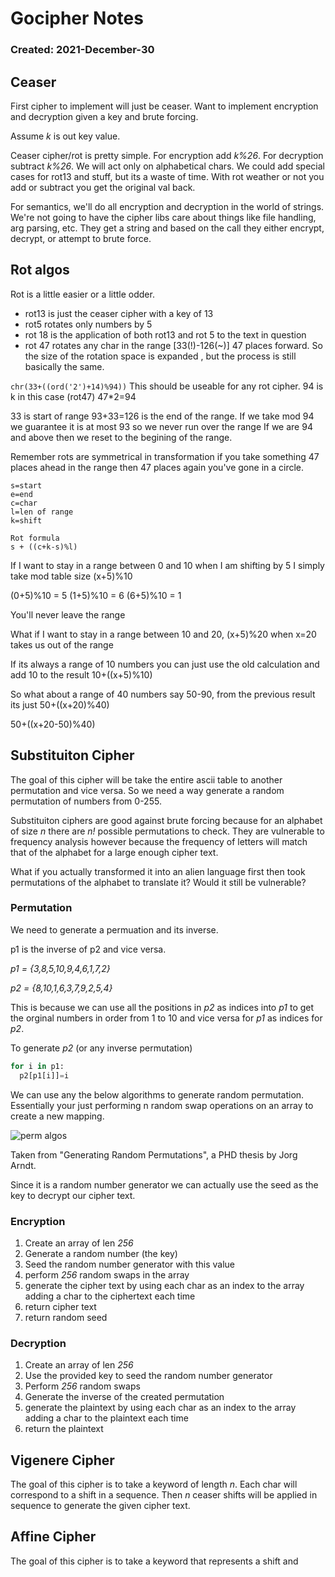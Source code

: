# Gocipher Notes
### Created: 2021-December-30

## Ceaser
First cipher to implement will just be ceaser. Want to implement encryption and decryption given a key
and brute forcing.

Assume *k* is out key value.

Ceaser cipher/rot is pretty simple. For encryption add *k%26*. For decryption subtract *k%26*.
We will act only on alphabetical chars. We could add special cases for rot13 and stuff, but its
a waste of time. With rot weather or not you add or subtract you get the original val back.

For semantics, we'll do all encryption and decryption in the world of strings. We're not going to have
the cipher libs care about things like file handling, arg parsing, etc. They get a string and based on the
call they either encrypt, decrypt, or attempt to brute force.

## Rot algos
Rot is a little easier or a little odder. 
- rot13 is just the ceaser cipher with a key of 13
- rot5 rotates only numbers by 5
- rot 18 is the application of both rot13 and rot 5 to the text in question
- rot 47 rotates any char in the range [33(!)-126(~)] 47 places forward. So the size of the rotation space is expanded
, but the process is still basically the same.

`chr(33+((ord('2')+14)%94))` This should be useable for any rot cipher. 94 is k in this case (rot47) 47\*2=94

33 is start of range 93+33=126 is the end of the range. If we take mod 94 we guarantee it is at most 93 so we never run over the range
If we are 94 and above then we reset to the begining of the range. 

Remember rots are symmetrical in transformation if you take something 47 places ahead in the range then 47 places again you've 
gone in a circle.


```
s=start
e=end
c=char
l=len of range
k=shift

Rot formula
s + ((c+k-s)%l)

```

If I want to stay in a range between 0 and 10 when I am shifting by 5 I simply take mod table size (x+5)%10

(0+5)%10 = 5
(1+5)%10 = 6
(6+5)%10 = 1

You'll never leave the range

What if I want to stay in a range between 10 and 20, (x+5)%20 when x=20 takes us out of the range

If its always a range of 10 numbers you can just use the old calculation and add 10 to the result 10+((x+5)%10)

So what about a range of 40 numbers say 50-90, from the previous result its just 50+((x+20)%40)

50+((x+20-50)%40)

## Substituiton Cipher
The goal of this cipher will be take the entire ascii table to another permutation and vice versa. So we need a way generate a random permutation of
numbers from 0-255.

Substituiton ciphers are good against brute forcing because for an alphabet of size *n* there are *n!* possible permutations to check. They are
vulnerable to frequency analysis however because the frequency of letters will match that of the alphabet for a large enough cipher text.

What if you actually transformed it into an alien language first then took permutations of the alphabet to translate it? Would it still be vulnerable?

### Permutation
We need to generate a permuation and its inverse.

p1 is the inverse of p2 and vice versa.

*p1	=	{3,8,5,10,9,4,6,1,7,2}*

*p2	=	{8,10,1,6,3,7,9,2,5,4}*

This is because we can use all the positions in *p2* as indices into *p1* to get the orginal numbers in order from 1 to 10 and vice versa for
*p1* as indices for *p2*.

To generate *p2* (or any inverse permutation)
```python
for i in p1:
  p2[p1[i]]=i
```

We can use any the below algorithms to generate random permutation. Essentially your just performing n random swap operations on an array
to create a new mapping. 

![perm algos](randomperms_algo.png)

Taken from "Generating Random Permutations", a PHD thesis by Jorg Arndt.


Since it is a random number generator we can actually use the seed as the key to decrypt our cipher text.

### Encryption
1. Create an array of len *256*
2. Generate a random number (the key)
3. Seed the random number generator with this value
4. perform *256* random swaps in the array
5. generate the cipher text by using each char as an index to the array adding a char to the ciphertext each time
6. return cipher text
7. return random seed

### Decryption
1. Create an array of len *256*
2. Use the provided key to seed the random number generator
3. Perform *256* random swaps
4. Generate the inverse of the created permutation
5. generate the plaintext by using each char as an index to the array adding a char to the plaintext each time
6. return the plaintext


## Vigenere Cipher
The goal of this cipher is to take a keyword of length *n*. Each char will correspond to a shift in a sequence. Then *n* ceaser shifts will
be applied in sequence to generate the given cipher text.


## Affine Cipher
The goal of this cipher is to take a keyword that represents a shift and 
